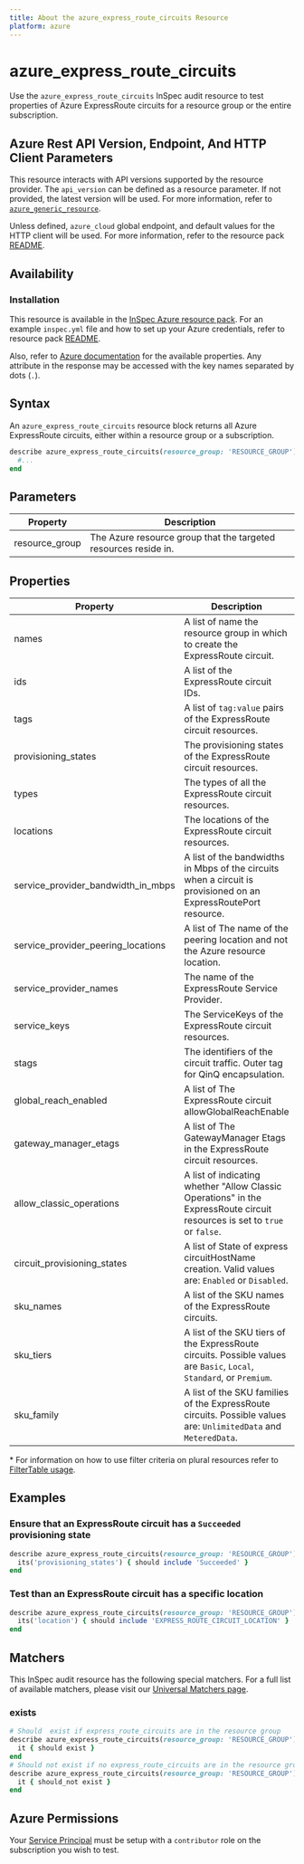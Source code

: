 ```yaml
---
title: About the azure_express_route_circuits Resource
platform: azure
---
```


# azure_express_route_circuits

Use the `azure_express_route_circuits` InSpec audit resource to test properties of Azure ExpressRoute circuits for a resource group or the entire subscription.

## Azure Rest API Version, Endpoint, And HTTP Client Parameters

This resource interacts with API versions supported by the resource provider.
The `api_version` can be defined as a resource parameter.
If not provided, the latest version will be used.
For more information, refer to [`azure_generic_resource`](azure_generic_resource.md).

Unless defined, `azure_cloud` global endpoint, and default values for the HTTP client will be used.
For more information, refer to the resource pack [README](../../README.md).

## Availability

### Installation

This resource is available in the [InSpec Azure resource pack](https://github.com/inspec/inspec-azure).
For an example `inspec.yml` file and how to set up your Azure credentials, refer to resource pack [README](../../README.md#Service-Principal).

Also, refer to [Azure documentation](https://docs.microsoft.com/en-us/rest/api/expressroute/express-route-circuits/list) for the available properties.
Any attribute in the response may be accessed with the key names separated by dots (`.`).

## Syntax

An `azure_express_route_circuits` resource block returns all Azure ExpressRoute circuits, either within a resource group or a subscription.

```ruby
describe azure_express_route_circuits(resource_group: 'RESOURCE_GROUP') do
  #...
end
```
## Parameters

|Property        | Description                                                                          |
|----------------|--------------------------------------------------------------------------------------|
| resource_group | The Azure resource group that the targeted resources reside in.                      |

## Properties

|Property       | Description                                                                          | Filter Criteria<superscript>*</superscript> |
|---------------|--------------------------------------------------------------------------------------|-----------------|
| names         | A list of name the resource group in which to create the ExpressRoute circuit.       | `name`          |
| ids           | A list of the ExpressRoute circuit IDs.                                              | `id`            |
| tags          | A list of `tag:value` pairs of the ExpressRoute circuit resources.                   | `tags`          |
| provisioning_states | The provisioning states of the ExpressRoute circuit resources.                 | `provisioning_state` |
| types         | The types of all the ExpressRoute circuit resources.                                 | `type`          |
| locations     | The locations of the ExpressRoute circuit resources.                                 | `location`      |
| service_provider_bandwidth_in_mbps | A list of the bandwidths in Mbps of the circuits when a circuit is provisioned on an ExpressRoutePort resource. | `service_provider_bandwidth_in_mbps` |
| service_provider_peering_locations | A list of The name of the peering location and not the Azure resource location.                                 | `service_provider_peering_location`  |
| service_provider_names             |   The name of the ExpressRoute Service Provider.                | `service_provider_name` |
| service_keys  | The ServiceKeys of the ExpressRoute circuit resources.                               | `service_key`   |
| stags         | The identifiers of the circuit traffic. Outer tag for QinQ encapsulation.            | `stag`          |
| global_reach_enabled               | A list of The ExpressRoute circuit allowGlobalReachEnable       | `global_reach_enabled` |
| gateway_manager_etags              | A list of The GatewayManager Etags in the ExpressRoute circuit resources.                                       | `gateway_manager_etag`               |
| allow_classic_operations           | A list of indicating whether "Allow Classic Operations" in the ExpressRoute circuit resources is set to `true` or `false`.  | `allow_classic_operation`|
| circuit_provisioning_states        | A list of State of express circuitHostName creation. Valid values are: `Enabled` or `Disabled`.                 | `circuit_provisioning_state`         |
| sku_names     | A list of the SKU names of the ExpressRoute circuits.                                | `sku_name`      |
| sku_tiers     | A list of the SKU tiers of the ExpressRoute circuits. Possible values are `Basic`, `Local`, `Standard`, or `Premium`.                | `sku_tier`                           |
| sku_family    | A list of the SKU families of the ExpressRoute circuits. Possible values are: `UnlimitedData` and `MeteredData`.                     | `sku_family`                         |

<superscript>*</superscript> For information on how to use filter criteria on plural resources refer to [FilterTable usage](https://github.com/inspec/inspec/blob/master/dev-docs/filtertable-usage.md).

## Examples

### Ensure that an ExpressRoute circuit has a `Succeeded` provisioning state

```ruby
describe azure_express_route_circuits(resource_group: 'RESOURCE_GROUP') do
  its('provisioning_states') { should include 'Succeeded' }
end
```

### Test than an ExpressRoute circuit has a specific location

```ruby
describe azure_express_route_circuits(resource_group: 'RESOURCE_GROUP') do
  its('location') { should include 'EXPRESS_ROUTE_CIRCUIT_LOCATION' }
end
```

## Matchers

This InSpec audit resource has the following special matchers. For a full list of available matchers, please visit our [Universal Matchers page](https://www.inspec.io/docs/reference/matchers/).

### exists

```ruby
# Should  exist if express_route_circuits are in the resource group
describe azure_express_route_circuits(resource_group: 'RESOURCE_GROUP') do
  it { should exist }
end
# Should not exist if no express_route_circuits are in the resource group
describe azure_express_route_circuits(resource_group: 'RESOURCE_GROUP') do
  it { should_not exist }
end
```
## Azure Permissions

Your [Service Principal](https://docs.microsoft.com/en-us/azure/azure-resource-manager/resource-group-create-service-principal-portal) must be setup with a `contributor` role on the subscription you wish to test.
